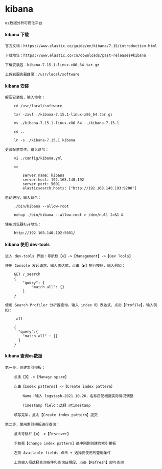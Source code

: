 
# kibana
	
	es数据分析可视化平台

#### kibana 下载

	官方文档：https://www.elastic.co/guide/en/kibana/7.15/introduction.html
	
	下载地址：https://www.elastic.co/cn/downloads/past-releases#kibana
	
	下载安装包：kibana-7.15.1-linux-x86_64.tar.gz
	
	上传到服务器目录：/usr/local/software

#### kibana 安装

	解压安装包，输入命令：
		
		cd /usr/local/software
		
		tar -zxvf ./kibana-7.15.1-linux-x86_64.tar.gz
		
		mv ./kibana-7.15.1-linux-x86_64 ../kibana-7.15.1
		
		cd ..
		
		ln -s ./kibana-7.15.1 kibana
	
	更改配置文件，输入命令：
		
		vi ./config/kibana.yml
	
		=>
			
			server.name: kibana
			server.host: 192.168.140.192
			server.port: 5601
			elasticsearch.hosts: ["http://192.168.140.193:9200"]
		
	启动进程，输入命令：
		
		./bin/kibana --allow-root
		
		nohup ./bin/kibana --allow-root > /dev/null 2>&1 &
	
	使用浏览器打开地址：
		
		http://192.168.140.192:5601/

#### kibana 使用 dev-tools

	进入 dev-tools 界面：导航栏【≡】->【Management】->【Dev Tools】
	
	使用 Console 发起请求，输入表达式，点击【▶】执行按钮，输入例如：
		
		GET /_search
		{
		    "query": {
		        "match_all": {}
		    }
		}
	
	使用 Search Profiler 分析器查询，输入 index 和 表达式，点击【Profile】，输入例如：
		
		_all
		
		{
		  "query":{
		    "match_all" : {}
		  }
		}

#### kibana 查询es数据

	第一步，创建索引模板：
		
		点击【D】->【Manage space】
		
		点击【Index patterns】->【Create index pattern】
			
			Name：输入 logstash-2021.10.20，名称匹配根据实际情况调整
			
			Timestamp field：选择 @timestamp
		
		填写完毕，点击【Create index pattern】提交
		
	第二步，使用索引模板进行查询：
	
		点击导航栏【≡】->【Discover】
		
		下拉框【Change index pattern】选中刚刚创建的索引模板
		
		左侧 Available fields 点击 + 选择要使用的查询条件
		
		上方输入框选择查询条件和查询日期段，点击【Refresh】即可查询



